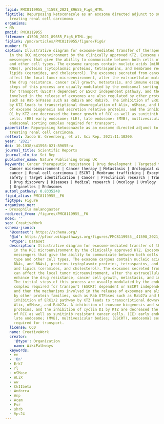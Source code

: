 ```yaml
---
figid: PMC8119955__41598_2021_89655_Fig6_HTML
figtitle: Repurposing ketoconazole as an exosome directed adjunct to sunitinib in
  treating renal cell carcinoma
organisms:
- NA
pmcid: PMC8119955
filename: 41598_2021_89655_Fig6_HTML.jpg
figlink: /pmc/articles/PMC8119955/figure/Fig6/
number: F6
caption: Illustrative diagram for exosome-mediated transfer of therapeutic resistance
  in the RCC microenvironment by the clinically approved KTZ. Exosome act as intercellular
  messengers that give the ability to communicate between both cells of the same type
  and other cell types. The exosome cargoes contain nucleic acids (miRNAs, DNAs, and
  RNAs), proteins (cytoplasmic proteins, tetraspanins, and membrane receptors), and
  lipids (ceramides, and cholesterol). The exosomes secreted from cancer cells can
  affect the local tumor microenvironment, alter the extracellular matrix, and enhance
  the drug resistance, cancer cell growth, metastasis, and immune escape. The initial
  steps of this process are usually modulated by the endosomal sorting complex required
  for transport (ESCRT) dependent or ESCRT independent pathway, and then the mechanisms
  involved in the release of exosomes are also regulated by other protein families,
  such as Rab GTPases such as Rab27a and Rab27b. The inhibition of ERK1/2 pathway
  by KTZ leads to transcriptional downregulation of Alix, nSMase, and Rab27a. A inhibition
  of exosome biogenesis and secretion relative proteins, and the inhibition of cyclin
  D1 by KTZ are decreased the tumor growth of RCC as well as sunitinib resistant cancer
  cells. (EE) early endosome; (LE), late endosome; (MVB), multivesicular bodies; (ESCRT),
  endosomal sorting complex required for transport.
papertitle: Repurposing ketoconazole as an exosome directed adjunct to sunitinib in
  treating renal cell carcinoma.
reftext: Jacob W. Greenberg, et al. Sci Rep. 2021;11:10200.
year: '2021'
doi: 10.1038/s41598-021-89655-w
journal_title: Scientific Reports
journal_nlm_ta: Sci Rep
publisher_name: Nature Publishing Group UK
keywords: Cancer therapeutic resistance | Drug development | Targeted therapies |
  Cancer microenvironment | Cancer therapy | Metastasis | Urological cancer | Renal
  cancer | Renal cell carcinoma | ESCRT | Membrane trafficking | Exocytosis | Drug
  safety | Target identification | Cancer | Preclinical research | Translational research
  | Drug discovery | Diseases | Medical research | Oncology | Urology | Cell biology
  | Organelles | Endosomes
automl_pathway: 0.8335248
figid_alias: PMC8119955__F6
figtype: Figure
organisms_ner:
- Drosophila melanogaster
redirect_from: /figures/PMC8119955__F6
ndex: ''
seo: CreativeWork
schema-jsonld:
  '@context': https://schema.org/
  '@id': https://pfocr.wikipathways.org/figures/PMC8119955__41598_2021_89655_Fig6_HTML.html
  '@type': Dataset
  description: Illustrative diagram for exosome-mediated transfer of therapeutic resistance
    in the RCC microenvironment by the clinically approved KTZ. Exosome act as intercellular
    messengers that give the ability to communicate between both cells of the same
    type and other cell types. The exosome cargoes contain nucleic acids (miRNAs,
    DNAs, and RNAs), proteins (cytoplasmic proteins, tetraspanins, and membrane receptors),
    and lipids (ceramides, and cholesterol). The exosomes secreted from cancer cells
    can affect the local tumor microenvironment, alter the extracellular matrix, and
    enhance the drug resistance, cancer cell growth, metastasis, and immune escape.
    The initial steps of this process are usually modulated by the endosomal sorting
    complex required for transport (ESCRT) dependent or ESCRT independent pathway,
    and then the mechanisms involved in the release of exosomes are also regulated
    by other protein families, such as Rab GTPases such as Rab27a and Rab27b. The
    inhibition of ERK1/2 pathway by KTZ leads to transcriptional downregulation of
    Alix, nSMase, and Rab27a. A inhibition of exosome biogenesis and secretion relative
    proteins, and the inhibition of cyclin D1 by KTZ are decreased the tumor growth
    of RCC as well as sunitinib resistant cancer cells. (EE) early endosome; (LE),
    late endosome; (MVB), multivesicular bodies; (ESCRT), endosomal sorting complex
    required for transport.
  license: CC0
  name: CreativeWork
  creator:
    '@type': Organization
    name: WikiPathways
  keywords:
  - ee
  - 'On'
  - Erk7
  - rl
  - nSMase
  - ALiX
  - ww
  - CkIIbeta
  - Andorra
  - Anp
  - Acam
  - Pvr
  - shrb
  - Vps24
---
```


